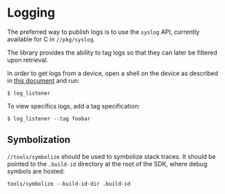 # Logging

The preferred way to publish logs is to use the `syslog` API, currently
available for C in `//pkg/syslog`.

The library provides the ability to tag logs so that they can later be filtered
upon retrieval.

In order to get logs from a device, open a shell on the device as described in
[this document](ssh.md) and run:
```
$ log_listener
```

To view specifics logs, add a tag specification:
```
$ log_listener --tag foobar
```

## Symbolization

`//tools/symbolize` should be used to symbolize stack traces. It should be
pointed to the `.build-id` directory at the root of the SDK, where debug symbols
are hosted:
```
tools/symbolize --build-id-dir .build-id
```
